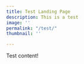 ```yaml
---
title: Test Landing Page
description: This is a test
image: ''
permalink: "/test/"
thumbnail: ''

---
```

Test content!